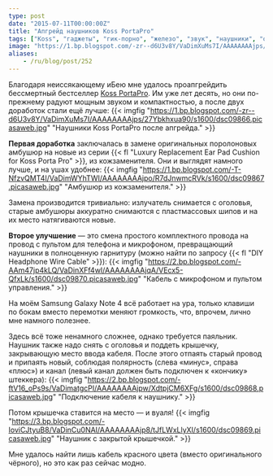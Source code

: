 ```yaml
---
type: post
date: "2015-07-11T00:00:00Z"
title: "Апгрейд наушников Koss PortaPro"
tags: ["Koss", "гаджеты", "гик-порно", "железо", "звук", "наушники", "очумелые ручки", "ремонт", "сделай сам"]
image: "https://1.bp.blogspot.com/-zr--d6U3v8Y/VaDimXuMs7I/AAAAAAAAjps/27Ybkhxua90/s1600/dsc09866.picasaweb.jpg"
aliases:
    - /ru/blog/post/252
---
```


Благодаря неиссякающему иБею мне удалось проапгрейдить бессмертный бестселлер [Koss PortaPro](http://www.koss.com/en/products/headphones/on-ear-headphones/PortaPro__Porta_Pro_On_Ear_Headphone). Им уже лет десять, но они по-прежнему радуют мощным звуком и компактностью, а после двух доработок стали ещё лучше:
{{< imgfig "https://1.bp.blogspot.com/-zr--d6U3v8Y/VaDimXuMs7I/AAAAAAAAjps/27Ybkhxua90/s1600/dsc09866.picasaweb.jpg" "Наушники Koss PortaPro после апгрейда." >}}

<!--more-->

**Первая доработка** заключалась в замене оригинальных поролоновых амбушюр на новые из серии {{< fl "Luxury Replacement Ear Pad Cushion for Koss Porta Pro" >}}, из кожзаменителя. Они и выглядят намного лучше, и на ушах удобнее:
{{< imgfig "https://1.bp.blogspot.com/-T-NfzvQMT4I/VaDimWYhTWI/AAAAAAAAjpo/R7dJnwmcRVk/s1600/dsc09867.picasaweb.jpg" "Амбушюр из кожзаменителя." >}}

Замена производится тривиально: излучатель снимается с оголовья, старые амбушюры аккуратно снимаются с пластмассовых шипов и на их место натягиваются новые.

**Второе улучшение** — это смена простого комплектного провода на провод с пультом для телефона и микрофоном, превращающий наушники в полноценную гарнитуру (можно найти по запросу {{< fl "DIY Headphone Wire Cable" >}}):
{{< imgfig "https://2.bp.blogspot.com/-AAm47jp4kLQ/VaDinXFf4wI/AAAAAAAAjqA/VEcx5-QfxLk/s1600/dsc09870.picasaweb.jpg" "Кабель с микрофоном и пультом управления." >}}

На моём Samsung Galaxy Note 4 всё работает на ура, только клавиши по бокам вместо перемотки меняют громкость, что, впрочем, лично мне намного полезнее.

Здесь всё тоже ненамного сложнее, однако требуется паяльник. Наушник также надо снять с оголовья и поддеть крышечку, закрывающую место ввода кабеля. После этого отпаять старый провод и припаять новый, соблюдая полярность (слева «минус», справа «плюс») и канал (левый канал должен быть подключен к «кончику» штеккера):
{{< imgfig "https://2.bp.blogspot.com/-ftV16_oPs9s/VaDimatgcPI/AAAAAAAAjpw/XdtpjCM6XFg/s1600/dsc09868.picasaweb.jpg" "Подключение кабеля к наушнику." >}}

Потом крышечка ставится на место — и вуаля!
{{< imgfig "https://3.bp.blogspot.com/-IoviCJtyuB8/VaDinCu0NAI/AAAAAAAAjp8/tJfLWxLlyXI/s1600/dsc09869.picasaweb.jpg" "Наушник с закрытой крышечкой." >}}

Мне удалось найти лишь кабель красного цвета (вместо оригинального чёрного), но это как раз сейчас модно.
